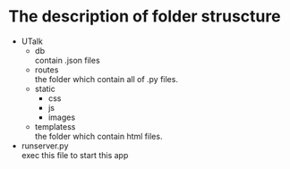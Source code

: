 # The description of folder struscture 
- UTalk
    - db  
        contain .json files
    - routes  
        the folder which contain all of .py files. 
    - static
        - css
        - js
        - images
    - templatess  
        the folder which contain html files.
- runserver.py  
    exec this file to start this app